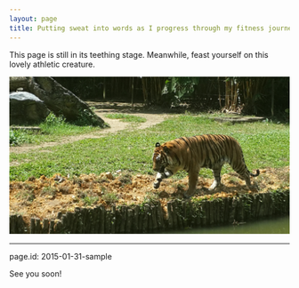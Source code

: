 ```yaml
---
layout: page
title: Putting sweat into words as I progress through my fitness journey.
---
```


<div class="message">
  This page is still in its teething stage. Meanwhile, feast yourself on this lovely athletic creature.
</div>

![Tiger](/assets/images/tiger.jpg)

-----

page.id: 2015-01-31-sample

See you soon!
